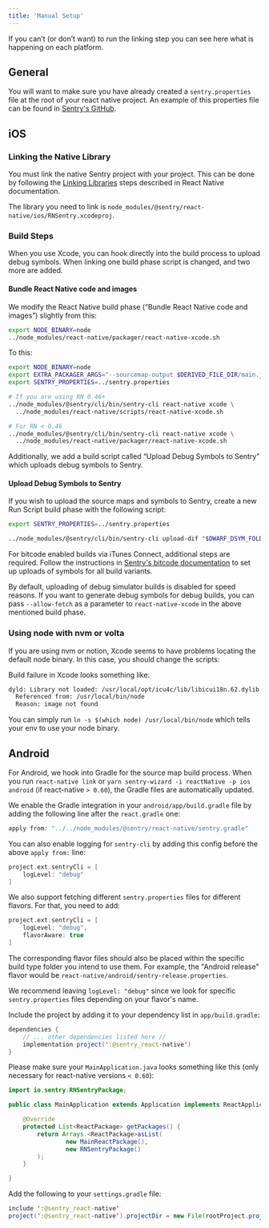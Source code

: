 ```yaml
---
title: 'Manual Setup'
---
```


If you can’t (or don’t want) to run the linking step you can see here what is happening on each platform.

## General

You will want to make sure you have already created a `sentry.properties` file at the root of your react native project.  An example of this properties file can be found in 
 [Sentry's GitHub](https://github.com/getsentry/examples/blob/master/react-native/sentry.properties).

## iOS

### Linking the Native Library

You must link the native Sentry project with your project.  This can be done by following the [Linking Libraries](https://facebook.github.io/react-native/docs/linking-libraries-ios.html) steps described in React Native documentation.

The library you need to link is `node_modules/@sentry/react-native/ios/RNSentry.xcodeproj`.

### Build Steps

When you use Xcode, you can hook directly into the build process to upload debug symbols. When linking one build phase script is changed, and two more are added.

#### Bundle React Native code and images

We modify the React Native build phase (“Bundle React Native code and images”) slightly from this:

```bash
export NODE_BINARY=node
../node_modules/react-native/packager/react-native-xcode.sh
```

To this:

```bash
export NODE_BINARY=node
export EXTRA_PACKAGER_ARGS="--sourcemap-output $DERIVED_FILE_DIR/main.jsbundle.map"
export SENTRY_PROPERTIES=../sentry.properties

# If you are using RN 0.46+
../node_modules/@sentry/cli/bin/sentry-cli react-native xcode \
  ../node_modules/react-native/scripts/react-native-xcode.sh

# For RN < 0.46
../node_modules/@sentry/cli/bin/sentry-cli react-native xcode \
  ../node_modules/react-native/packager/react-native-xcode.sh
```

Additionally, we add a build script called “Upload Debug Symbols to Sentry” which uploads debug symbols to Sentry.

#### Upload Debug Symbols to Sentry

If you wish to upload the source maps and symbols to Sentry, create a new Run Script build phase with the following script:

```bash
export SENTRY_PROPERTIES=../sentry.properties

../node_modules/@sentry/cli/bin/sentry-cli upload-dif "$DWARF_DSYM_FOLDER_PATH"
``` 

For bitcode enabled builds via iTunes Connect, additional steps are required.
Follow the instructions in [Sentry's bitcode documentation](/clients/cocoa/dsym/#dsym-with-bitcode) to set up uploads of
symbols for all build variants.

By default, uploading of debug simulator builds is disabled for speed reasons. If you want to generate debug symbols for debug builds, you can pass `--allow-fetch` as a parameter to `react-native-xcode` in the above mentioned build phase.

### Using node with nvm or volta

If you are using nvm or notion, Xcode seems to have problems locating the default node binary. In this case, you should change the scripts:

Build failure in Xcode looks something like:

```bash
dyld: Library not loaded: /usr/local/opt/icu4c/lib/libicui18n.62.dylib
  Referenced from: /usr/local/bin/node
  Reason: image not found
```

You can simply run `ln -s $(which node) /usr/local/bin/node` which tells your env to use your node binary.

## Android

For Android, we hook into Gradle for the source map build process. When you run `react-native link` or `yarn sentry-wizard -i reactNative -p ios android` (if react-native `> 0.60`), the Gradle files are automatically updated.

We enable the Gradle integration in your `android/app/build.gradle` file by adding the following line after the `react.gradle` one:

```gradle
apply from: "../../node_modules/@sentry/react-native/sentry.gradle"
```

You can also enable logging for `sentry-cli` by adding this config before the above `apply from:` line:

```gradle
project.ext.sentryCli = [
    logLevel: "debug"
]
```

We also support fetching different `sentry.properties` files for different flavors. For that, you need to add:

```gradle
project.ext.sentryCli = [
    logLevel: "debug",
    flavorAware: true
]
```

The corresponding flavor files should also be placed within the specific build type folder you intend to use them.  For example, the "Android release" flavor would be `react-native/android/sentry-release.properties`.

We recommend leaving `logLevel: "debug"` since we look for specific `sentry.properties` files depending on your flavor's name.

Include the project by adding it to your dependency list in `app/build.gradle`:	
```java	
dependencies {	
    // ... other dependencies listed here //	
    implementation project(':@sentry_react-native')	
}	
```

Please make sure your `MainApplication.java` looks something like this (only necessary for react-native versions `< 0.60`):

```java
import io.sentry.RNSentryPackage;

public class MainApplication extends Application implements ReactApplication {

    @Override
    protected List<ReactPackage> getPackages() {
        return Arrays.<ReactPackage>asList(
                new MainReactPackage(),
                new RNSentryPackage()
        );
    }

}
```

Add the following to your `settings.gradle` file:	

```java	
include ':@sentry_react-native'
project(':@sentry_react-native').projectDir = new File(rootProject.projectDir, '../node_modules/@sentry/react-native/android')
```
